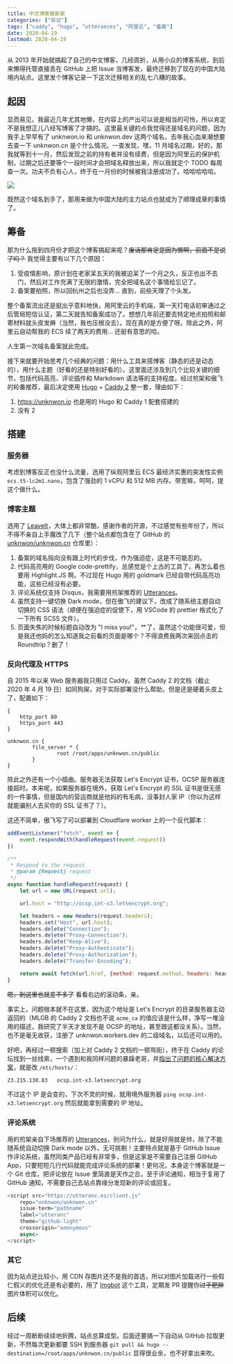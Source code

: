 ```yaml
---
title: 中文博客搬新家
categories: ["杂记"]
tags: ["caddy", "hugo", "utterances", "阿里云", "备案"]
date: 2020-04-19
lastmod: 2020-04-19
---
```


从 2013 年开始就搞起了自己的中文博客，几经周折，从用小众的博客系统，到后来懒得托管直接丢在 GitHub 上把 Issue 当博客发，最终迁移到了现在的中国大陆境内站点。这里发个博客记录一下这次迁移相关的乱七八糟的故事。

## 起因

显而易见，我最近几年尤其地懒，在内容上的产出可以说是相当的可怜，所以肯定不是我想正儿八经写博客了才搞的。这里最关键的点我觉得还是域名的问题，因为我手上早早有了 unknwon.io 和 unknwon.dev 这两个域名，去年我心血来潮想要去查一下 unknwon.cn 是个什么情况。一查发现，嘿，11 月域名过期，好的，那我就等到十一月，然后发现之前的持有者并没有续费，但是因为阿里云的保护机制，过期之后还要等个一段时间才会把域名释放出来，所以我就定个 TODO 每周查一次。功夫不负有心人，终于在一月份的时候被我注册成功了。哈哈哈哈哈。

![](https://media0.giphy.com/media/12msOFU8oL1eww/giphy.gif?cid=5a38a5a2d8002caef50972fc1826c1d716a1db6ee8a535fd&rid=giphy.gif)

既然这个域名到手了，那用来做为中国大陆的主力站点也就成为了顺理成章的事情了。

## 筹备

那为什么拖到四月份才把这个博客搞起来呢？~~废话那肯定是因为懒啊，前面不是说了吗？~~ 我觉得主要有以下几个原因：
1. 受疫情影响，原计划在老家呆五天的我被迫呆了一个月之久，反正也出不去门，然后对工作充满了无限的激情，完全把域名这个事情给忘记了。
2. 备案要拍照，所以回杭州之后也没弄... 直到，前些天理了个头发。

整个备案流出还是挺出乎意料地快，用阿里云的手机端，第一天打电话初审通过之后管局短信认证，第二天就告知备案成功了。想想几年前还要去特定地点拍照和邮寄材料就头皮发麻（当然，我也压根没去）。现在真的是方便了呀。除此之外，阿里云自动帮我的 ECS 续了两天的费用... 还挺有意思的哈。

人生第一次域名备案就此完成。

接下来就要开始思考几个经典的问题：用什么工具来搭博客（静态的还是动态的），用什么主题（好看的还是特别好看的）。这里面还涉及到几个比较关键的细节，包括代码高亮、评论插件和 Markdown 语法等的支持程度。经过煎架和傲飞的轮番推荐，最后决定使用 [Hugo](https://gohugo.io) + [Caddy 2](https://caddyserver.com) 整一套，理由如下：
1. https://unknwon.io 也是用的 Hugo 和 Caddy 1 配套搭建的
2. 没有 2

## 搭建

### 服务器

考虑到博客反正也没什么流量，选用了纵观阿里云 ECS 最经济实惠的突发性实例 `ecs.t5-lc2m1.nano`，包含了强劲的 1 vCPU 和 512 MB 内存。带宽嘛，呵呵，提这个做什么。

### 博客主题

选用了 [LeaveIt](https://github.com/liuzc/LeaveIt)，大体上都非常酷，感谢作者的开源，不过感觉有些年份了，所以不得不亲自上手魔改了几下（整个站点都包含在了 GitHub 的 [unknwon/unknwon.cn](https://github.com/unknwon/unknwon.cn) 仓库里）：
1. 备案的域名指向没有跟上时代的步伐，作为强迫症，这是不可能忍的。
2. 代码高亮用的 Google code-prettify，总感觉是个上古的工具了，再怎么着也要用 Highlight.JS 啊。不过现在 Hugo 用的 goldmark 已经自带代码高亮功能，这些已经没有必要。
3. 评论系统仅支持 Disqus，我需要用煎架推荐的 [Utterances](https://utteranc.es)。
4. 虽然支持一键切换 Dark mode，但在傲飞的建议下，改成了随系统主题自动切换的 CSS 语法（顺便在强迫症的促使下，用 VSCode 的 prettier 格式化了一下所有 SCSS 文件）。
5. 页面失焦的时候标题自动改为 "I miss you!"，艹了，虽然这个功能很可爱，但是我还他妈的怎么知道我之前看的页面是哪个？不得浪费我两次来回点击的 Roundtrip？删了！

### 反向代理及 HTTPS

自 2015 年以来 Web 服务器我只用过 Caddy。虽然 Caddy 2 的文档（截止 2020 年 4 月 19 日）如同狗屎，对于实际部署没什么帮助，但是还是硬着头皮上了，配置如下：

```caddyfile
{
    http_port 80
    https_port 443
}

unknwon.cn {
        file_server * {
                root /root/apps/unknwon.cn/public
        }
}
```

除此之外还有一个小插曲。服务器无法获取 Let's Encrypt 证书，OCSP 服务器连接超时。本来呢，如果服务器在境外，获取 Let's Encrypt 的 SSL 证书是很无感的一件事情，但是国内的营运商就是他妈的有毛病，没事封人家 IP（你以为这样就能骗别人去买你的 SSL 证书了？）。

这还不简单，傲飞写了可以部署到 Cloudflare worker 上的一个反代脚本：

```js
addEventListener("fetch", event => {
    event.respondWith(handleRequest(event.request))
})

/**
 * Respond to the request
 * @param {Request} request
 */
async function handleRequest(request) {
    let url = new URL(request.url);

    url.host = "http://ocsp.int-x3.letsencrypt.org";

    let headers = new Headers(request.headers);
    headers.set("Host", url.host);
    headers.delete("Connection");
    headers.delete("Proxy-Connection");
    headers.delete("Keep-Alive");
    headers.delete("Proxy-Authenticate");
    headers.delete("Proxy-Authorization");
    headers.delete("Transfer-Encoding");

    return await fetch(url.href, {method: request.method, headers: headers, body: request.body});
}
```

~~嗯，到这里也就差不多了~~ 看看右边的滚动条，亲。

事实上，问题根本就不在这里，因为这个地址是 Let's Encrypt 的目录服务器主动返回的（MLGB 的 Caddy 2 文档也不说 `acme_ca` 的值应该是什么样，净写一堆没用的描述，我研究了半天才发现不是 OCSP 的地址，甚至跟这都没关系）。当然，也不是毫无收获，注册了 unknwon.workers.dev 的二级域名，以后还可以用的。

好吧，再经过一顿搜索（加上对 Caddy 2 文档的一顿骂街），终于在 Caddy 的论坛找到一丝线索，一个遇到和我同样问题的暴躁老哥，并[指出了问题的核心解决方案](https://caddy.community/t/caddy-stuck-at-activating-privacy-features/7390/7?u=unknwon)，就是改 `/etc/hosts/`：

```txt
23.215.130.83   ocsp.int-x3.letsencrypt.org
```

不过这个 IP 是会变的，下次不灵的时候，就用境外服务器 `ping ocsp.int-x3.letsencrypt.org` 然后就能拿到需要的 IP 地址。

### 评论系统

用的煎架亲自下场推荐的 [Utterances](https://utteranc.es)，别问为什么，就是好用就是帅，除了不能随系统自动切换 Dark mode 以外，无可挑剔！主要特点就是基于 GitHub Issue 作评论系统，虽然同类产品已经有非常多，但是这家是不需要自己注册 GitHub App，只要短短几行代码就能完成评论系统的部署！更何况，本身这个博客就是一个 Git 仓库，把评论放在 Issue 里简直是天作之合。至于评论通知，相当于复用了 GitHub 通知，不需要自己去站点靠缘分发现新的评论或回复。

```js
<script src="https://utteranc.es/client.js"
    repo="unknwon/unknwon.cn"
    issue-term="pathname"
    label="utteranc"
    theme="github-light"
    crossorigin="anonymous"
    async>
</script>
```

### 其它

因为站点还比较小，用 CDN 存图片还不是我的首选，所以对图片加载进行一些假仁假义的优化还是有必要的，用了 [Imgbot](https://github.com/marketplace/imgbot) 这个工具，定期发 PR 提醒你~~过于肥胖~~图片体积可以优化。

## 后续

经过一周断断续续地折腾，站点总算成型。后面还要搞一下自动从 GitHub 拉取更新，不然每次更新都要 SSH 到服务器 `git pull && hugo --destination=/root/apps/unknwon.cn/public` 显得很业余，也不好拿出来吹。
